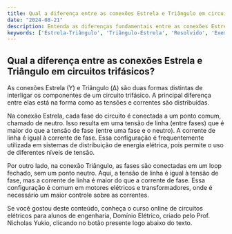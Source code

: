 ```yaml
---
title: Qual a diferença entre as conexões Estrela e Triângulo em circuitos trifásicos?
date: "2024-08-21"
description: Entenda as diferenças fundamentais entre as conexões Estrela e Triângulo em circuitos trifásicos.
keywords: ['Estrela-Triângulo', 'Triângulo-Estrela', 'Resolvido', 'Exemplo', 'Triângulo-Triângulo', 'Instantânea', 'Tensão']
---
```


## Qual a diferença entre as conexões Estrela e Triângulo em circuitos trifásicos?

As conexões Estrela (Y) e Triângulo (Δ) são duas formas distintas de interligar os componentes de um circuito trifásico. A principal diferença entre elas está na forma como as tensões e correntes são distribuídas.

Na conexão Estrela, cada fase do circuito é conectada a um ponto comum, chamado de neutro. Isso resulta em uma tensão de linha (entre fases) que é maior do que a tensão de fase (entre uma fase e o neutro). A corrente de linha é igual à corrente de fase. Essa configuração é frequentemente utilizada em sistemas de distribuição de energia elétrica, pois permite o uso de diferentes níveis de tensão.

Por outro lado, na conexão Triângulo, as fases são conectadas em um loop fechado, sem um ponto neutro. Aqui, a tensão de linha é igual à tensão de fase, mas a corrente de linha é maior do que a corrente de fase. Essa configuração é comum em motores elétricos e transformadores, onde é necessário um maior controle sobre as correntes.

Se você gostou deste conteúdo, conheça o curso online de circuitos elétricos para alunos de engenharia, Domínio Elétrico, criado pelo Prof. Nicholas Yukio, clicando no botão presente logo abaixo do texto.